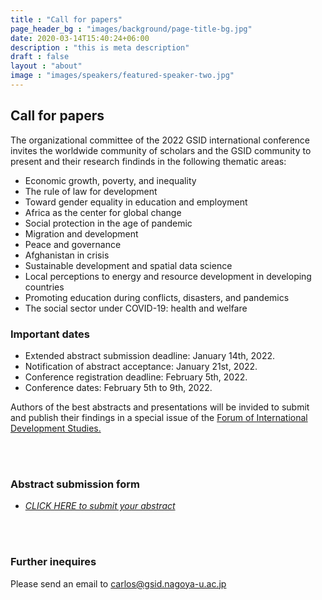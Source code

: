 ```yaml
---
title : "Call for papers"
page_header_bg : "images/background/page-title-bg.jpg"
date: 2020-03-14T15:40:24+06:00
description : "this is meta description"
draft : false
layout : "about"
image : "images/speakers/featured-speaker-two.jpg"
---
```

## Call for papers

The organizational committee of the 2022 GSID international conference invites the worldwide community of scholars and the GSID community to present and their research findinds in the following thematic areas:   

- Economic growth, poverty, and inequality
- The rule of law for development
- Toward gender equality in education and employment 
- Africa as the center for global change
- Social protection in the age of pandemic
- Migration and development
- Peace and governance
- Afghanistan in crisis
- Sustainable development and spatial data science
- Local perceptions to energy and resource development in developing countries
- Promoting education during conflicts, disasters, and pandemics
- The social sector under COVID-19: health and welfare

### Important dates

- Extended abstract submission deadline: January 14th, 2022.
- Notification of abstract acceptance: January 21st, 2022.
- Conference registration deadline: February 5th, 2022.
- Conference dates: February 5th to 9th, 2022.
  
Authors of the best abstracts and presentations will be invided to submit and publish their findings in a special issue of the [Forum of International Development Studies.](https://www4.gsid.nagoya-u.ac.jp/en/research/publications)

<br><br>
### Abstract submission form 

- [_CLICK HERE to submit your abstract_](https://docs.google.com/forms/d/e/1FAIpQLSd748_Hr0vEjXIOPUZLMNUki-_RuLyWUg2aYQuaYHArVxpggw/viewform?usp=sf_link)

<br><br>
### Further inequires
Please send an email to carlos@gsid.nagoya-u.ac.jp
